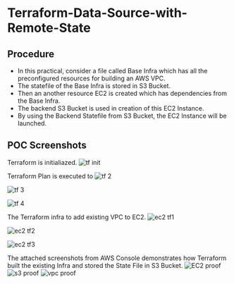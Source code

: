 # Terraform-Data-Source-with-Remote-State

## Procedure
- In this practical, consider a file called Base Infra which has all the preconfigured resources for building an AWS VPC.
- The statefile of the Base Infra is stored in S3 Bucket.
- Then an another resource EC2 is created which has dependencies from the Base Infra.
- The backend S3 Bucket is used in creation of this EC2 Instance.
- By using the Backend Statefile from S3 Bucket, the EC2 Instance will be launched.

## POC Screenshots
Terraform is initialiazed.
![tf init](https://github.com/user-attachments/assets/aa79d525-6e9e-4ac4-aafc-75dadbdc97b3)

Terraform Plan is executed to 
![tf 2](https://github.com/user-attachments/assets/99fbdc0c-6506-4287-b7ae-44707b1c15de)

![tf 3](https://github.com/user-attachments/assets/3f636b3b-83fb-4381-a02d-38f297cad9a8)

![tf 4](https://github.com/user-attachments/assets/2f6ba10a-1acc-4b8c-81f0-2d2b086d682b)

The Terraform infra to add existing VPC to EC2.
![ec2 tf1](https://github.com/user-attachments/assets/5a18423c-a569-4402-89e7-0a9ea6c038e7)

![ec2 tf2](https://github.com/user-attachments/assets/9afc25d2-d4c8-42c6-a618-727bdde91059)

![ec2 tf3](https://github.com/user-attachments/assets/4e241715-18b2-42f2-a348-a1590e7ade48)

The attached screenshots from AWS Console demonstrates how Terraform built the existing Infra and stored the State File in S3 Bucket.
![EC2 proof](https://github.com/user-attachments/assets/ddcf1b47-4722-457b-a03a-39c9105aafff)
![s3 proof](https://github.com/user-attachments/assets/5ad83ee4-ac0a-49db-b3e8-ccd585f8696f)
![vpc proof](https://github.com/user-attachments/assets/f1f27c00-0f08-4934-b5b5-820460eb5c32)
